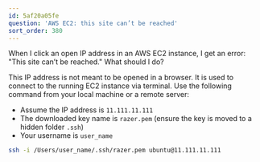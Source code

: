 ```yaml
---
id: 5af20a05fe
question: 'AWS EC2: this site can’t be reached'
sort_order: 380
---
```


When I click an open IP address in an AWS EC2 instance, I get an error: "This site can’t be reached." What should I do?

This IP address is not meant to be opened in a browser. It is used to connect to the running EC2 instance via terminal. Use the following command from your local machine or a remote server:

- Assume the IP address is `11.111.11.111`
- The downloaded key name is `razer.pem` (ensure the key is moved to a hidden folder `.ssh`)
- Your username is `user_name`

```bash
ssh -i /Users/user_name/.ssh/razer.pem ubuntu@11.111.11.111
```